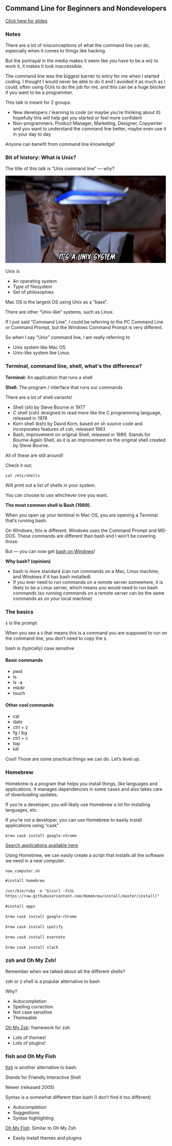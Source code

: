 ## Command Line for Beginners and Nondevelopers

[Click here for slides](https://cecyc.github.io/cli-for-beginners/)

### Notes

There are a lot of misconceptions of what the command line can do, especially when it comes to things like hacking.
  
But the portrayal in the media makes it seem like you have to be a wiz to work it, it makes it look inaccessible.
 
The command line was the biggest barrier to entry for me when I started coding. I thought I would never be able to do it and I avoided it as much as I could, often using GUIs to do the job for me, and this can be a huge blocker if you want to be a programmer. 
 
This talk is meant for 2 groups:
 
* New developers / learning to code (or maybe you’re thinking about it): hopefully this will help get you started or feel more confident
* Non-programmers: Product Manager, Marketing, Designer, Copywriter and you want to understand the command line better, maybe even use it in your day to day
 
Anyone can benefit from command line knowledge!
 
### Bit of history: What is Unix?
 
The title of this talk is “Unix command line” — why?
 
![It's a Unix system](https://raw.githubusercontent.com/cecyc/cli-for-beginners/master/images/unix.gif)
 
Unix is
 
* An operating system 
* Type of filesystem
* Set of philosophies
 
Mac OS is the largest OS using Unix as a “base”.
 
There are other “Unix-like” systems, such as Linux.
 
If I just said “Command Line”, I could be referring to the PC Command Line or Command Prompt, but the Windows Command Prompt is very different.
 
So when I say “Unix” command line, I am really referring to
 
* Unix system like Mac OS
* Unix-like system like Linux
 
### Terminal, command line, shell, what's the difference?

**Terminal:** An application that runs a shell

**Shell:** The program / interface that runs our commands
 
There are a lot of shell variants!
 
* Shell (sh) by Steve Bourne in 1977
* C shell (csh) designed to read more like the C programming language, released in 1978
* Korn shell (ksh) by David Korn, based on sh source code and incorporates features of csh, released 1983
* Bash, improvement on original Shell, released in 1989. Stands for Bourne-Again Shell, as it is an improvement on the original shell created by Steve Bourne.
 
All of these are still around!
 
Check it out:
 
`cat /etc/shells`
 
Will print out a list of shells in your system.
 
You can choose to use whichever one you want.
 
**The most common shell is Bash (1989).**
 
When you open up your terminal in Mac OS, you are opening a Terminal that’s running bash.
 
On Windows, this is different. Windows uses the Command Prompt and MS-DOS. These commands are different than bash and I won’t be covering those.
 
But — you can now get [bash on Windows](https://www.windowscentral.com/how-install-bash-shell-command-line-windows-10)! 
 
**Why bash? (opinion)**
 
* bash is more standard (can run commands on a Mac, Linux machine, and Windows if it has bash installed)
* If you ever need to run commands on a remote server somewhere, it is likely to be a Linux server, which means you would need to run bash commands (so running commands on a remote server can be the same commands as on your local machine)
 
### The basics
 
`$` is the prompt
 
When you see a `$` that means this is a command you are supposed to run on the command line, you don’t need to copy the `$`.
 
bash is (typically) case sensitive
 
#### Basic commands
 
* pwd 
* ls
* ls -a 
* mkdir 
* touch 

#### Other cool commands

* cal
* date
* ctrl + z
* fg / bg
* ctrl + c
* top
* kill 
 
Cool! Those are some practical things we can do. Let’s level up.
 
### Homebrew
 
Homebrew is a program that helps you install things, like languages and applications. It manages dependencies in some cases and also takes care of downloading updates.
 
If you’re a developer, you will likely use Homebrew a lot for installing languages, etc.
 
If you’re not a developer, you can use Homebrew to easily install applications using “cask”
 
`brew cask install google-chrome`
 
[Search applications available here](https://caskroom.github.io/search).
 
Using Homebrew, we can easily create a script that installs all the software we need in a new computer.
 
`new_computer.sh`
 
``` 
#install homebrew
 
/usr/bin/ruby -e "$(curl -fsSL https://raw.githubusercontent.com/Homebrew/install/master/install)"
 
#install apps
 
brew cask install google-chrome
 
brew cask install spotify
 
brew cask install evernote
 
brew cask install slack
```
 
### zsh and Oh My Zsh!
 
Remember when we talked about all the different shells?
 
zsh or z shell is a popular alternative to bash
 
Why?
 
* Autocompletion 
* Spelling correction
* Not case sensitive
* Themeable
 
[Oh My Zsh](https://github.com/robbyrussell/oh-my-zsh): framework for zsh
 
* Lots of themes!
* Lots of plugins!
 
### fish and Oh My Fish
 
[fish](https://fishshell.com/) is another alternative to bash.
 
Stands for Friendly Interactive Shell
 
Newer (released 2005)
 
Syntax is a somewhat different than bash (I don’t find it too different)
 
* Autocompletion
* Suggestions
* Syntax highlighting
 
[Oh My Fish](https://github.com/oh-my-fish/oh-my-fish): Similar to Oh My Zsh
 
* Easily install themes and plugins
